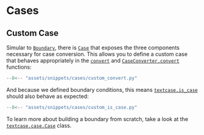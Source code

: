# Cases

## Custom Case

Simular to [`Boundary`](../reference/boundary.md/#textcase.boundary.Boundary), there is [`Case`](../reference/case.md/#textcase.case.Case) that exposes the three components necessary for case conversion. This allows you to define a custom case that behaves appropriately in the [`convert`](../reference/convert.md/) and [`CaseConverter.convert`](../reference/converter.md/#textcase.converter.CaseConverter.convert) functions:

```python
--8<-- "assets/snippets/cases/custom_convert.py"
```

And because we defined boundary conditions, this means [`textcase.is_case`](../reference/is_case.md/) should also behave as expected:

```python
--8<-- "assets/snippets/cases/custom_is_case.py"
```

To learn more about building a boundary from scratch, take a look at the [`textcase.case.Case`](../reference/case.md/#textcase.case.Case) class.
